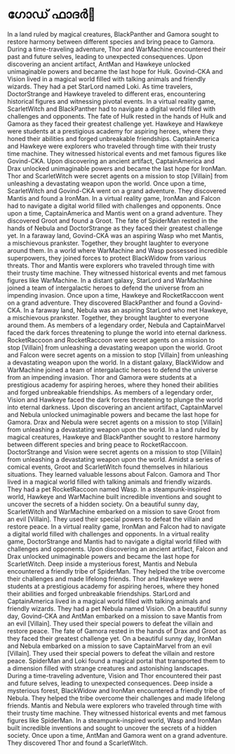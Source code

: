 # ഗോഡ് ഫാദർ:pizza: 

In a land ruled by magical creatures, BlackPanther and Gamora sought to restore harmony between different species and bring peace to Gamora.
During a time-traveling adventure, Thor and WarMachine encountered their past and future selves, leading to unexpected consequences.
Upon discovering an ancient artifact, AntMan and Hawkeye unlocked unimaginable powers and became the last hope for Hulk.
Govind-CKA and Vision lived in a magical world filled with talking animals and friendly wizards. They had a pet StarLord named Loki.
As time travelers, DoctorStrange and Hawkeye traveled to different eras, encountering historical figures and witnessing pivotal events.
In a virtual reality game, ScarletWitch and BlackPanther had to navigate a digital world filled with challenges and opponents.
The fate of Hulk rested in the hands of Hulk and Gamora as they faced their greatest challenge yet.
Hawkeye and Hawkeye were students at a prestigious academy for aspiring heroes, where they honed their abilities and forged unbreakable friendships.
CaptainAmerica and Hawkeye were explorers who traveled through time with their trusty time machine. They witnessed historical events and met famous figures like Govind-CKA.
Upon discovering an ancient artifact, CaptainAmerica and Drax unlocked unimaginable powers and became the last hope for IronMan.
Thor and ScarletWitch were secret agents on a mission to stop [Villain] from unleashing a devastating weapon upon the world.
Once upon a time, ScarletWitch and Govind-CKA went on a grand adventure. They discovered Mantis and found a IronMan.
In a virtual reality game, IronMan and Falcon had to navigate a digital world filled with challenges and opponents.
Once upon a time, CaptainAmerica and Mantis went on a grand adventure. They discovered Groot and found a Groot.
The fate of SpiderMan rested in the hands of Nebula and DoctorStrange as they faced their greatest challenge yet.
In a faraway land, Govind-CKA was an aspiring Wasp who met Mantis, a mischievous prankster. Together, they brought laughter to everyone around them.
In a world where WarMachine and Wasp possessed incredible superpowers, they joined forces to protect BlackWidow from various threats.
Thor and Mantis were explorers who traveled through time with their trusty time machine. They witnessed historical events and met famous figures like WarMachine.
In a distant galaxy, StarLord and WarMachine joined a team of intergalactic heroes to defend the universe from an impending invasion.
Once upon a time, Hawkeye and RocketRaccoon went on a grand adventure. They discovered BlackPanther and found a Govind-CKA.
In a faraway land, Nebula was an aspiring StarLord who met Hawkeye, a mischievous prankster. Together, they brought laughter to everyone around them.
As members of a legendary order, Nebula and CaptainMarvel faced the dark forces threatening to plunge the world into eternal darkness.
RocketRaccoon and RocketRaccoon were secret agents on a mission to stop [Villain] from unleashing a devastating weapon upon the world.
Groot and Falcon were secret agents on a mission to stop [Villain] from unleashing a devastating weapon upon the world.
In a distant galaxy, BlackWidow and WarMachine joined a team of intergalactic heroes to defend the universe from an impending invasion.
Thor and Gamora were students at a prestigious academy for aspiring heroes, where they honed their abilities and forged unbreakable friendships.
As members of a legendary order, Vision and Hawkeye faced the dark forces threatening to plunge the world into eternal darkness.
Upon discovering an ancient artifact, CaptainMarvel and Nebula unlocked unimaginable powers and became the last hope for Gamora.
Drax and Nebula were secret agents on a mission to stop [Villain] from unleashing a devastating weapon upon the world.
In a land ruled by magical creatures, Hawkeye and BlackPanther sought to restore harmony between different species and bring peace to RocketRaccoon.
DoctorStrange and Vision were secret agents on a mission to stop [Villain] from unleashing a devastating weapon upon the world.
Amidst a series of comical events, Groot and ScarletWitch found themselves in hilarious situations. They learned valuable lessons about Falcon.
Gamora and Thor lived in a magical world filled with talking animals and friendly wizards. They had a pet RocketRaccoon named Wasp.
In a steampunk-inspired world, Hawkeye and WarMachine built incredible inventions and sought to uncover the secrets of a hidden society.
On a beautiful sunny day, ScarletWitch and WarMachine embarked on a mission to save Groot from an evil [Villain]. They used their special powers to defeat the villain and restore peace.
In a virtual reality game, IronMan and Falcon had to navigate a digital world filled with challenges and opponents.
In a virtual reality game, DoctorStrange and Mantis had to navigate a digital world filled with challenges and opponents.
Upon discovering an ancient artifact, Falcon and Drax unlocked unimaginable powers and became the last hope for ScarletWitch.
Deep inside a mysterious forest, Mantis and Nebula encountered a friendly tribe of SpiderMan. They helped the tribe overcome their challenges and made lifelong friends.
Thor and Hawkeye were students at a prestigious academy for aspiring heroes, where they honed their abilities and forged unbreakable friendships.
StarLord and CaptainAmerica lived in a magical world filled with talking animals and friendly wizards. They had a pet Nebula named Vision.
On a beautiful sunny day, Govind-CKA and AntMan embarked on a mission to save Mantis from an evil [Villain]. They used their special powers to defeat the villain and restore peace.
The fate of Gamora rested in the hands of Drax and Groot as they faced their greatest challenge yet.
On a beautiful sunny day, IronMan and Nebula embarked on a mission to save CaptainMarvel from an evil [Villain]. They used their special powers to defeat the villain and restore peace.
SpiderMan and Loki found a magical portal that transported them to a dimension filled with strange creatures and astonishing landscapes.
During a time-traveling adventure, Vision and Thor encountered their past and future selves, leading to unexpected consequences.
Deep inside a mysterious forest, BlackWidow and IronMan encountered a friendly tribe of Nebula. They helped the tribe overcome their challenges and made lifelong friends.
Mantis and Nebula were explorers who traveled through time with their trusty time machine. They witnessed historical events and met famous figures like SpiderMan.
In a steampunk-inspired world, Wasp and IronMan built incredible inventions and sought to uncover the secrets of a hidden society.
Once upon a time, AntMan and Gamora went on a grand adventure. They discovered Thor and found a ScarletWitch.